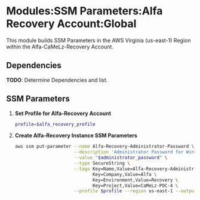 # Modules:SSM Parameters:Alfa Recovery Account:Global

This module builds SSM Parameters in the AWS Virginia (us-east-1) Region within the
Alfa-CaMeLz-Recovery Account.

## Dependencies

**TODO**: Determine Dependencies and list.

## SSM Parameters

1. **Set Profile for Alfa-Recovery Account**

    ```bash
    profile=$alfa_recovery_profile
    ```

1. **Create Alfa-Recovery Instance SSM Parameters**

    ```bash
    aws ssm put-parameter --name Alfa-Recovery-Administrator-Password \
                          --description 'Administrator Password for Windows Instances' \
                          --value "$administrator_password" \
                          --type SecureString \
                          --tags Key=Name,Value=Alfa-Recovery-Administrator-Password \
                                 Key=Company,Value=Alfa \
                                 Key=Environment,Value=Recovery \
                                 Key=Project,Value=CaMeLz-POC-4 \
                          --profile $profile --region us-east-1 --output text
    ```
